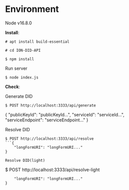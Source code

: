 # Environment 
Node v16.8.0

**Install**:

```
# apt install build-essential
```

```
# cd ION-DID-API
```

```
$ npm install
```

Run server
```
$ node index.js
```

**Check**:

Generate DID  
```
$ POST http://localhost:3333/api/generate

```
{
    "publicKeyId": "publicKeyId...",
    "serviceId": "serviceId...",
    "serviceEndpoint": "serviceEndpoint..."
} 

Resolve DID  
```
$ POST http://localhost:3333/api/resolve
```{
    "longFormURI": "longFormURI..."
}

Resolve DID(light)
```
$ POST http://localhost:3333/api/resolve-light
```{
    "longFormURI": "longFormURI..."
}